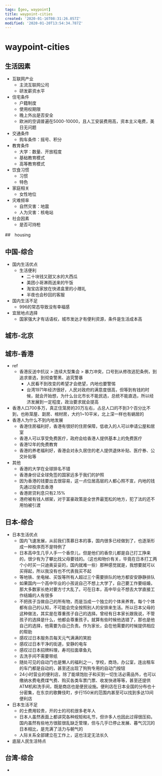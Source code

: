 ```yaml
---
tags: [geo, waypoint]
title: waypoint-cities
created: '2020-01-16T08:31:26.057Z'
modified: '2020-01-20T13:54:34.787Z'
---
```


# waypoint-cities

## 生活因素
- 互联网产业
    - 主流互联网公司
    - 研发薪资水平
- 住宅条件
    - 户籍制度
    - 使用权期限
    - 晚上外出是否安全
    - 欧洲的空调普遍在5000-10000，且人工安装费用高，资本主义电费，美日无问题
- 交通条件
    - 购车条件：摇号、积分
- 教育条件
    - 大学：数量、开放程度
    - 基础教育模式
    - 高等教育模式
- 饮食习惯
    - 习惯
    - 特色
- 家庭相关
    - 女性地位
- 灾难频率
    - 自然灾害：地震
    - 人为灾害：核电站
- 社会因素
    - 是否可持枪


##　housing

## 中国-综合
- 国内生活优点
    - 生活便利
        - 二十块钱又甜又水的大西瓜
        - 美团小哥淋雨送来的午饭
        - 淘宝店家放在快递盒里的小赠礼
        - 半夜也会秒回的客服
- 国内生活不足
    - 996的常态导致没有幸福感
- 宜居地点选择
    - 国家强大才有话语权，城市发达才有便利资源，条件是生活成本高

## 城市-北京

## 城市-香港
- ref
    - 香港反送中抗议 > 连续大型集会 > 暴力冲突，口号到从修改逃犯条例，到追求普选，到彻查警黑、追究警暴
        - 人民看不到改变的希望才会绝望，内地也要警惕
        - 台湾1971年经济很好，人民对政府的满意度很高，但等到有钱的时候，就会开始想，为什么台北市长不能民选，总统不能直选，所以经济发展到一定程度，政治要求就会提高
- 香港人口700多万，真正住笼房的20万左右，占总人口的不到3个百分比不到，也称笼屋、劏房、棺材房，大约1~10平米，北上深一样也有蜗居的
- 香港人为什么不到内地发展
    - 香港住房福利好，香港有很好的住房保障，低收入的人可以申请公屋和居室
    - 香港人可以享受免费医疗，政府会给香港人提供基本上的免费医疗
    - 香港12年的免费教育
    - 香港的养老福利好，香港会对永久居住的老人提供退休补贴、医疗券、公交补贴等
- 其他
    - 香港的大学在全球排名不错
    - 香港身份证全球免签的国家远多于我们的护照
    - 因为香港的钱要出去很容易，这一点位居高层的人都心照不宣，内地的钱先通过投资去香港
    - 香港房贷利息只有2.15%
    - 港府被有钱人绑架，对于富豪政策是全世界最宽松的地方，犯了法的还不用怕被引渡


## 日本-综合
- 日本生活优点
    - 国内飞速发展，从前我们羡慕日本的事，国内很多已经做到了，也逐渐形成一种秩序而不是特例了
    - 日本高中生几乎人手一个香奈儿，但是他们的香奈儿都是自己打工挣来的，很少有为了攀比找父母要钱的。（这也和物价有关，毕竟在日本打工两个小时买一只迪奥妥妥的，国内就难一些）那种感觉就是，我想要就可以买得起，所以我没有也不代表我买不起
    - 等地铁、坐电梯、买饭等所有人超过三个需要排队的地方都安安静静排队
    - 如果国内一个高中毕业的小孩说自己不想上大学了，自己要工作要结婚，那大多数家长绝对要方寸大乱了。可在日本，高中毕业不想去大学直接工作结婚的人有很多
    - 不把孩子当做自己的所有物，而是当成一个独立的个体来养育。每个个体都有自己的认知，不可能会完全按照别人的安排来生活。所以日本父母的这种做法，其实是在尊重孩子自己的选择。曾经有日本家长跟我说，不管孩子的选择是什么，他都会尊重孩子。就算有些时候他选错了，那也是他自己的选择，他需要为自己负责。作为家长，会在他需要的时候提供相应的帮助
    - 感叹过日本服务员每天元气满满的笑脸
    - 感叹过日本干净的街道，安静的电车
    - 感叹过日本招牌料理，寿司拉面章鱼丸
    - 去洗手间不需要带纸
    - 随处可见的自动门也是懒人的福利之一，学校，商场，办公室，连出租车的车门都是自动的，甚至还出现了狗狗专用的自动门按钮
    - 24小时营业的便利店，除了能填饱肚子和买到一切生活必需品外，也可以缴纳水费电费煤气费、购买各类车票门票、收发快递等等，甚至还提供ATM机和洗手间，既是商店也是便民设施。便利店在日本全国的分布也十分密集，在东京的歌舞伎町，步行150米的范围内甚至可以找到多达13间便利店
- 日本生活不足
    - 的士费用较贵，开的士的司机很多老年人
    - 日本人虽然表面上都讲究各种规矩和礼节，但许多人也因此过得很压抑。国内虽然有些地方很脏很乱缺乏管理，但与几乎已停止发展、暮气沉沉的日本相比，是充满了活力与朝气的
    - 人际关系全部建立在工作上，这也注定无法长久
- 底层人民生活特点


## 台湾-综合
- 
